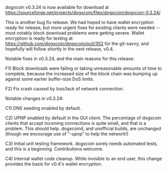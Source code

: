 dogxcoin v0.3.24 is now available for download at
https://sourceforge.net/projects/dogxcoin/files/dogxcoin/dogxcoin-0.3.24/

This is another bug fix release.  We had hoped to have wallet encryption ready for release, but more urgent fixes for existing clients were needed -- most notably block download problems were getting severe.  Wallet encryption is ready for testing at https://github.com/dogxcoin/dogxcoin/pull/352 for the git-savvy, and hopefully will follow shortly in the next release, v0.4.

Notable fixes in v0.3.24, and the main reasons for this release:

F1) Block downloads were failing or taking unreasonable amounts of time to complete, because the increased size of the block chain was bumping up against some earlier buffer-size DoS limits.

F2) Fix crash caused by loss/lack of network connection.

Notable changes in v0.3.24:

C1) DNS seeding enabled by default.

C2) UPNP enabled by default in the GUI client.  The percentage of dogxcoin clients that accept incoming connections is quite small, and that is a problem.  This should help.  dogxcoind, and unofficial builds, are unchanged (though we encourage use of "-upnp" to help the network!)

C3) Initial unit testing framework.  dogxcoin sorely needs automated tests, and this is a beginning.  Contributions welcome.

C4) Internal wallet code cleanup.  While invisible to an end user, this change provides the basis for v0.4's wallet encryption.
